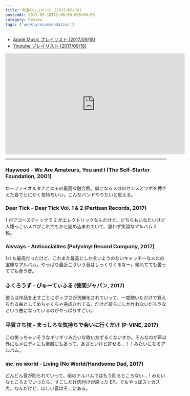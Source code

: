 ```yaml
---
title: 今週のレコメンド (2017/09/18)
postedAt: 2017-09-18T12:00:00.000+09:00
category: Review
tags: ['weeklyrecommendation']
---
```


- [Apple Music プレイリスト (2017/09/18)](https://itunes.apple.com/jp/playlist/%E4%BB%8A%E9%80%B1%E3%81%AE%E3%83%AC%E3%82%B3%E3%83%A1%E3%83%B3%E3%83%89-2017-09-18/idpl.u-qxylqGJCXRlkK4)
- [Youtube プレイリスト (2017/09/18)](https://www.youtube.com/playlist?list=PLegnWsUgQayfsMaYhW9vTki970gWzYqcN)
<iframe width="560" height="315" class="youtube" src="https://www.youtube.com/embed/videoseries?list=PLegnWsUgQayfsMaYhW9vTki970gWzYqcN" frameborder="0" allowfullscreen=""></iframe>

---

### Haywood - We Are Amateurs, You and I (The Self-Starter Foundation, 2001)

ローファイオルタナとエモの最高な融合例。癖になるメロのセンスとツボを押さえた音でとにかく気持ちいい。こんなバンドやりたいと思える。

### Deer Tick - Deer Tick Vol. 1 & 2 (Partisan Records, 2017)

1 がアコースティックで 2 がエレクトリックなんだけど、どちらもいなたいけど人懐っこいメロがこれでもかと詰め込まれていて、思わず笑顔なアルバム 2 枚。

### Alvvays - Antisocialites (Polyvinyl Record Company, 2017)

1st も最高だったけど、これまた最高としか言いようのないキャッチーなメロの宝庫なアルバム。やっぱり最近こういう音はしっくりくるなー。晴れてても曇ってても合う音。

### ふくろうず - びゅーてぃふる (徳間ジャパン, 2017)

彼らは作品を出すごとにポップさが洗練化されていって、一度聴いただけで覚えられる曲としてめちゃくちゃ完成されてる。だけど彼らにしか作れないだろうなという曲になっているのがやっぱりすごい。

### 平賀さち枝 - まっしろな気持ちで会いに行くだけ (P-VINE, 2017)

この笑っちゃいそうなギリギリみたいな歌い方ずるくないすか。そんなのが声以外にもメロディにも楽器にもあって、あざといけど許せる…！！みたいになるアルバム。

### inc. no world - Living (No World/Handsome Dad, 2017)

どんどん音が削られていって、前のアルバムではもう削るところない…！みたいなところまでいったら、すこしだけ肉付けが戻った EP。でもやっぱスッカスカ。なんだけど、ほしい音はそこにある。
